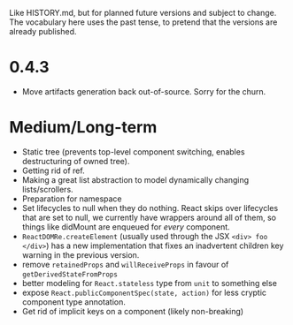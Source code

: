 Like HISTORY.md, but for planned future versions and subject to change. The vocabulary here uses the past tense, to pretend that the versions are already published.

# 0.4.3

- Move artifacts generation back out-of-source. Sorry for the churn.

# Medium/Long-term

- Static tree (prevents top-level component switching, enables destructuring of owned tree).
- Getting rid of ref.
- Making a great list abstraction to model dynamically changing lists/scrollers.
- Preparation for namespace
- Set lifecycles to null when they do nothing. React skips over lifecycles that are set to null, we currently have wrappers around all of them, so things like didMount are enqueued for *every* component.
- `ReactDOMRe.createElement` (usually used through the JSX `<div> foo </div>`) has a new implementation that fixes an inadvertent children key warning in the previous version.
- remove `retainedProps` and `willReceiveProps` in favour of `getDerivedStateFromProps`
- better modeling for `React.stateless` type from `unit` to something else
- expose `React.publicComponentSpec(state, action)` for less cryptic component type annotation.
- Get rid of implicit keys on a component (likely non-breaking)
